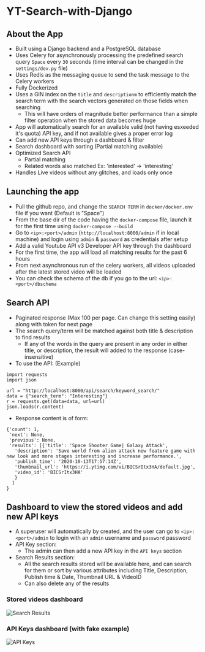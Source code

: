 # YT-Search-with-Django

## About the App
- Built using a Django backend and a PostgreSQL database
- Uses Celery for asynchronously processing the predefined search query `Space` every `30` seconds (time interval can be changed in the `settings/dev.py` file)
- Uses Redis as the messaging queue to send the task message to the Celery workers
- Fully Dockerized
- Uses a GIN index on the `title` and `descriptionm` to efficiently match the search term with the search vectors generated on those fields when searching
  - This will have orders of magnitude better performance than a simple filter operation when the stored data becomes huge
- App will automatically search for an available valid (not having esxeeded it's quota) API key, and if not available gives a proper error log
- Can add new API keys through a dashboard & filter
- Search dashboard with sorting (Partial matching available)
- Optimized Search API
  - Partial matching
  - Related words also matched Ex: 'interested' -> 'interesting'
- Handles Live videos without any glitches, and loads only once

## Launching the app
- Pull the github repo, and change the `SEARCH TERM` in `docker/docker.env` file if you want (Default is "Space")
- From the base dir of the code having the `docker-compose` file, launch it for the first time using `docker-compose --build` 
- Go to `<ip>:<port>/admin` (`http://localhost:8000/admin` if in local machine) and login using `admin` & `password` as credentials after setup
- Add a valid Youtube API v3 Developer API key through the dashboard
- For the first time, the app will load all matching results for the past 6 hours
- From next asynchronous run of the celery workers, all videos uploaded after the latest stored video will be loaded
- You can check the schema of the db if you go to the url: `<ip>:<port>/dbschema`

## Search API
- Paginated response (Max 100 per page. Can change this setting easily) along with token for next page
- The search query/term will be matched against both title & description to find results
  - If any of the words in the query are present in any order in either title, or description, the result will added to the response (case-insensitive)
- To use the API: (Example)
```
import requests
import json

url = "http://localhost:8000/api/search/keyword_search/"
data = {"search_term": "Interesting"}
r = requests.get(data=data, url=url)
json.loads(r.content)
```
- Response content is of form:
```
{'count': 1,
 'next': None,
 'previous': None,
 'results': [{'title': 'Space Shooter Game| Galaxy Attack',
   'description': 'Save world from alien attack new feature game with new look and more stages interesting and increase performance.',
   'publish_time': '2020-10-13T17:57:14Z',
   'thumbnail_url': 'https://i.ytimg.com/vi/BICSrItx3HA/default.jpg',
   'video_id': 'BICSrItx3HA'
   }
  ]
}
```

## Dashboard to view the stored videos and add new API keys
- A superuser will automatically by created, and the user can go to `<ip>:<port>/admin` to login with an `admin` username and `password` password
- API Key section:
  - The admin can then add a new API key in the `API keys` section
- Search Results section:
  - All the search results stored will be available here, and can search for them or sort by various attributes including Title, Description, Publish time & Date, Thumbnail URL & VideoID
  - Can also delete any of the results
  
### Stored videos dashboard

![Search Results](https://user-images.githubusercontent.com/31621523/95977728-d5079980-0e36-11eb-84dc-65976d6875fd.png)

### API Keys dashboard (with fake example)

![API Keys](https://user-images.githubusercontent.com/31621523/95978078-5101e180-0e37-11eb-88ef-4ef4d61293bd.png)
